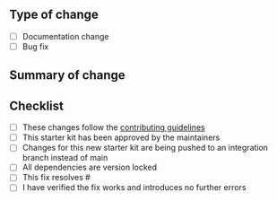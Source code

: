 ## Type of change

<!-- Add an x to the categories that apply -->

- [ ] Documentation change
- [ ] Bug fix

## Summary of change

<!-- Please include a brief summary on the changes made in this PR. You should also include any screenshots or videos when applicable -->

## Checklist

<!-- Delete as appropriate and then go through the list, adding an X to every item you have completed -->

- [ ] These changes follow the [contributing guidelines](https://github.com/thisdot/starter.dev/blob/main/CONTRIBUTING.md)
- [ ] This starter kit has been approved by the maintainers
- [ ] Changes for this new starter kit are being pushed to an integration branch instead of main
- [ ] All dependencies are version locked
- [ ] This fix resolves #<!-- replace with issue number -->
- [ ] I have verified the fix works and introduces no further errors
